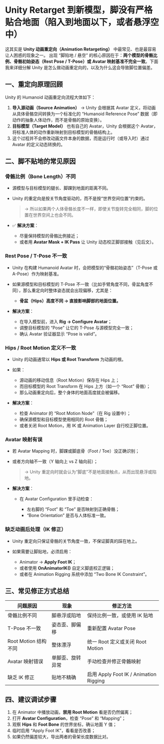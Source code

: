 # Unity Retarget 到新模型，脚没有严格贴合地面（陷入到地面以下，或者悬浮空中）

这其实是 **Unity 动画重定向（Animation Retargeting）** 中最常见、也是最容易让人困惑的现象之一。
出现 “脚陷地 / 悬空” 的核心原因在于：**两个模型的骨骼比例、骨骼初始姿态（Rest Pose / T-Pose）或 Avatar 映射基准不完全一致**。下面我来详细分解 Unity 是怎么做动画重定向的，以及为什么这会导致脚位置偏差。

## 一、重定向原理回顾

Unity 的 Humanoid 动画重定向流程大体如下：

1. **导入源动画（Source Animation）** → Unity 会根据其 Avatar 定义，将动画从具体骨骼空间转换为一个标准化的 “Humanoid Reference Pose” 数据（即动作的抽象人体动作，而不是骨骼的原始变换）。
2. **目标模型（Target Model）** 也有自己的 Avatar，Unity 会根据这个 Avatar，将标准人体的动作重新映射到目标模型的骨骼结构上。
3. 这个过程并不会修改动画文件本身的数据，而是运行时（或导入时）通过 Avatar 的定义动态转换的。

## 二、脚不贴地的常见原因

### **骨骼比例（Bone Length）不同**

* 源模型与目标模型的腿长、脚踝到地面的距离不同。
* Unity 的重定向是按关节角度驱动的，而不是按“世界空间位置”约束的。

  > → 所以如果两个人体骨骼长度不一样，即使关节旋转完全相同，脚的位置在世界空间上也会不同。
* ✅ **解决方案**：

  * 尽量保持模型的骨骼比例接近；
  * 或者用 **Avatar Mask + IK Pass** 让 Unity 动态校正脚部接触（见后文）。


### **Rest Pose / T-Pose 不一致**

* Unity 在构建 Humanoid Avatar 时，会把模型的“骨骼初始姿态”（T-Pose 或 A-Pose）作为映射基准。
* 如果源模型和目标模型的 T-Pose 不一致（比如手臂角度不同，骨盆角度不同），那么重定向时整体姿态就会出现偏移，尤其是：

  * **骨盆（Hips）高度不同 → 直接影响脚部的地面位置。**
* **解决方案**：

  * 在导入模型前，进入 **Rig → Configure Avatar**；
  * 调整目标模型的 “Pose” 让它的 T-Pose 与源模型完全一致；
  * 确认 Avatar 验证器显示 “Pose is valid”。

### **Hips / Root Motion 定义不一致**

* Unity 的动画通常以 **Hips 或 Root Transform** 为动画的根。
* 如果：

  * 源动画的移动信息（Root Motion）保存在 Hips 上；
  * 而目标模型的 Root Transform 在 Hips 上方（如一个 “Root” 骨骼）；
  * 那么动画重定向后，整个身体的地面高度就会被偏移。
* **解决方案**：

  * 检查 Animator 的 “Root Motion Node”（在 Rig 设置中）；
  * 确保源模型和目标模型使用相同的 Root 骨骼；
  * 或者关闭 Root Motion，用 IK 或 Animation Layer 自行校正脚位置。

### **Avatar 映射有误**

* 若 Avatar Mapping 时，脚踝或脚底骨（Foot / Toe）没正确识别；
* 或者方向轴不一致（Y 轴向上 vs Z 轴向前）；

  > → Unity 重定向时就会认为“脚底”不是地面接触点，从而出现悬浮或陷地。

* **解决方案**：

  * 在 Avatar Configuration 里手动检查：

    * 左右脚的 “Foot” 和 “Toe” 是否映射到正确骨骼；
    * “Bone Orientation” 是否与人体标准一致。

### **缺乏动画后处理（IK 修正）**

* Unity 重定向只保证骨骼的关节角度一致，不保证脚真的踩在地上。
* 如果需要让脚贴地，必须启用：

  * Animator → **Apply Foot IK**；
  * 或者使用 **OnAnimatorIK()** 自定义脚底校正逻辑；
  * 或者在 Animation Rigging 系统中添加 “Two Bone IK Constraint”。

## 三、常见修正方式总结

| 问题原因             | 现象       | 修正方法                                 |
| ---------------- | -------- | ------------------------------------ |
| 骨骼比例不同           | 脚悬浮或陷地   | 保持比例一致，或使用 IK 贴地                     |
| T-Pose 不一致       | 姿态歪、脚偏移  | 重新配置 Avatar Pose                     |
| Root Motion 结构不同 | 整体漂浮     | 统一 Root 定义或关闭 Root Motion            |
| Avatar 映射错误      | 单脚歪、旋转异常 | 手动检查并修正骨骼映射                          |
| 缺乏 IK 修正         | 贴地不精确    | 启用 Apply Foot IK / Animation Rigging |

## 四、建议调试步骤

1. 在 Animator 中播放动画，**禁用 Root Motion** 看是否仍然偏离；
2. 打开 **Avatar Configuration**，检查 “Pose” 和 “Mapping”；
3. 观察 **Hips** 和 **Foot Bone** 的世界坐标，确认地面 Y 值；
4. 临时启用 “Apply Foot IK”，看看是否改善；
5. 如果仍然偏差较大，导出两者的骨架长度数据比对。
